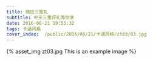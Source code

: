 ```yaml
---
title: 微信三重礼
subtitle: 中天三重好礼等你拿
date: 2016-08-21 19:53:32
tags: 卡通风格
cover_index:  /public/2016/08/21/卡通风格/zt03/03.jpg
---
```



{% asset_img zt03.jpg This is an example image %}
